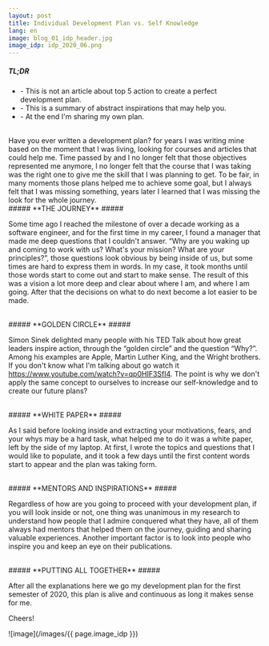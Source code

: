 ```yaml
---
layout: post
title: Individual Development Plan vs. Self Knowledge
lang: en
image: blog_01_idp_header.jpg
image_idp: idp_2020_06.png
---
```


##### **TL;DR** #####
* \- This is not an article about top 5 action to create a perfect development plan.
* \- This is a summary of abstract inspirations that may help you.
* \- At the end I'm sharing my own plan.

<br />
Have you ever written a development plan? for years I was writing mine based on the moment that I was living, looking for courses and articles that could help me. Time passed by and I no longer felt that those objectives represented me anymore, I no longer felt that the course that I was taking was the right one to give me the skill that I was planning to get. To be fair, in many moments those plans helped me to achieve some goal, but I always felt that I was missing something, years later I learned that I was missing the look for the whole journey.

<br />
##### **THE JOURNEY** #####

Some time ago I reached the milestone of over a decade working as a software engineer, and for the first time in my career, I found a manager that made me deep questions that I couldn't answer. “Why are you waking up and coming to work with us? What's your mission? What are your principles?”, those questions look obvious by being inside of us, but some times are hard to express them in words. In my case, it took months until those words start to come out and start to make sense. The result of this was a vision a lot more deep and clear about where I am, and where I am going. After that the decisions on what to do next become a lot easier to be made.

<br />
##### **GOLDEN CIRCLE** ##### 

Simon Sinek delighted many people with his TED Talk about how great leaders inspire action, through the “golden circle” and the question “Why?”. Among his examples are Apple, Martin Luther King, and the Wright brothers. If you don't know what I'm talking about go watch it https://www.youtube.com/watch?v=qp0HIF3SfI4. The point is why we don't apply the same concept to ourselves to increase our self-knowledge and to create our future plans? 

<br />
##### **WHITE PAPER** ##### 

As I said before looking inside and extracting your motivations, fears, and your whys may be a hard task, what helped me to do it was a white paper, left by the side of my laptop. At first, I wrote the topics and questions that I would like to populate, and it took a few days until the first content words start to appear and the plan was taking form. 

<br />
##### **MENTORS AND INSPIRATIONS** ##### 

Regardless of how are you going to proceed with your development plan, if you will look inside or not, one thing was unanimous in my research to understand how people that I admire conquered what they have, all of them always had mentors that helped them on the journey, guiding and sharing valuable experiences. Another important factor is to look into people who inspire you and keep an eye on their publications.

<br />
##### **PUTTING ALL TOGETHER** ##### 

After all the explanations here we go my development plan for the first semester of 2020, this plan is alive and continuous as long it makes sense for me.

Cheers!


![image](/images/{{ page.image_idp }})
